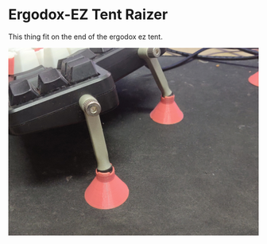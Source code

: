 Ergodox-EZ Tent Raizer
======================

This thing fit on the end of the ergodox ez tent.

![](snapshot.jpg)
